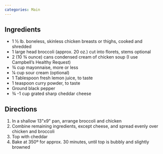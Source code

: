 ```yaml
---
categories: Main
---
```


## Ingredients

 - 1 &frac12; lb. boneless, skinless chicken breasts or thighs, cooked and shredded
 - 1 large head broccoli (approx. 20 oz.) cut into florets, stems optional
 - 2 (10 ¾ ounce) cans condensed cream of chicken soup (I use Campbell’s Healthy Request)
 - ¾ cup mayonnaise, more or less
 - ¼ cup sour cream (optional)
 - 1 Tablespoon fresh lemon juice, to taste
 - 1 teaspoon curry powder, to taste
 - Ground black pepper
 - ¾ -1 cup grated sharp cheddar cheese

## Directions

1. In a shallow 13"x9" pan, arrange broccoli and chicken
2. Combine remaining ingredients, except cheese, and spread evenly over chicken and broccoli
3. Top with cheddar
4. Bake at 350º for approx. 30 minutes, until top is bubbly and slightly browned